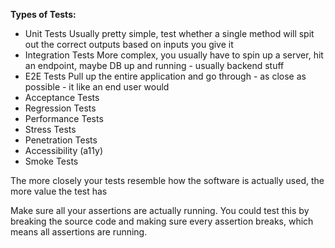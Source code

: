 **Types of Tests:**

- Unit Tests
Usually pretty simple, test whether a single method will spit out the correct outputs based on inputs you give it
- Integration Tests
More complex, you usually have to spin up a server, hit an endpoint, maybe DB up and running - usually backend stuff
- E2E Tests
Pull up the entire application and go through - as close as possible - it like an end user would
- Acceptance Tests
- Regression Tests
- Performance Tests
- Stress Tests
- Penetration Tests
- Accessibility (a11y)
- Smoke Tests


The more closely your tests resemble how the software is actually used, the more value the test has

Make sure all your assertions are actually running. You could test this by breaking the source code and making sure
every assertion breaks, which means all assertions are running.